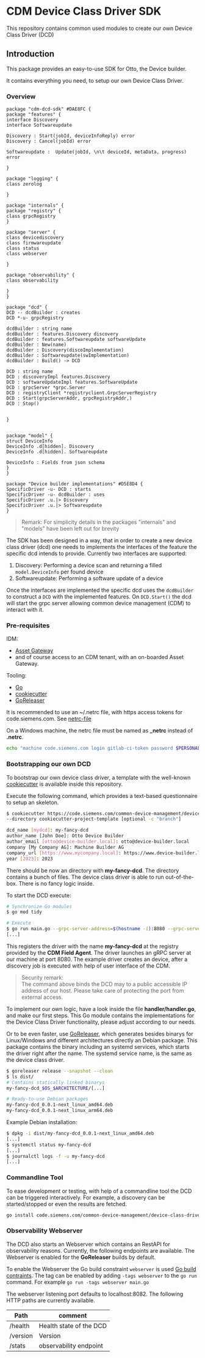# CDM Device Class Driver SDK

This repository contains common used modules to create our own
Device Class Driver (DCD)

## Introduction

This package provides an easy-to-use SDK for Otto, the Device builder.

It contains everything you need, to setup our own Device Class Driver.

### Overview

```plantuml
package "cdm-dcd-sdk" #DAE8FC {
package "features" {
interface Discovery
interface Softwareupdate

Discovery : Start(jobId, deviceInfoReply) error
Discovery : Cancel(jobId) error

Softwareupdate :  Update(jobId, \n\t deviceId, metaData, progress) error

}

package "logging" {
class zerolog

}

package "internals" {
package "registry" {
class grpcRegistry
}

package "server" {
class devicediscovery
class firmwareupdate
class status
class webserver

}

package "observability" {
class observability

}
}

package "dcd" {
DCD -- dcdBuilder : creates
DCD *-u- grpcRegistry

dcdBuilder : string name
dcdBuilder : features.Discovery discovery
dcdBuilder : features.Softwareupdate softwareUpdate
dcdBuilder : New(name)
dcdBuilder : Discovery(discoImplementation)
dcdBuilder : Softwareupdate(swImplementation)
dcdBuilder : Build() -> DCD

DCD : string name
DCD : discoveryImpl features.Discovery
DCD : softwareUpdateImpl features.SoftwareUpdate
DCD : grpcServer *grpc.Server
DCD : registryClient *registryclient.GrpcServerRegistry
DCD : Start(grpcServerAddr, grpcRegistryAddr,)
DCD : Stop()


}


package "model" {
struct DeviceInfo
DeviceInfo .d[hidden]. Discovery
DeviceInfo .d[hidden]. Softwareupdate

DeviceInfo : Fields from json schema
}
}

package "Device builder implementations" #D5E8D4 {
SpecificDriver -u- DCD : starts
SpecificDriver -u- dcdBuilder : uses
SpecificDriver .u.|> Discovery
SpecificDriver .u.|> Softwareupdate
}
```

> Remark:
> For simplicity details in the packages "internals" and "models" have been left out for brevity

The SDK has been designed in a way, that in order to create a new device class driver (dcd) one needs to implements
the interfaces of the feature the specific dcd intends to provide. Currently two interfaces are supported:

1. Discovery: Performing a device scan and returning a filled `model.DeviceInfo` per found device
2. Softwareupdate: Performing a software update of a device

Once the interfaces are implemented the specific dcd uses the `dcdBuilder` to construct a `DCD` with the implemented features.
On `DCD.Start()` the dcd will start the grpc server allowing common device management (CDM) to interact with it.

### Pre-requisites

IDM:

- [Asset Gateway](https://code.siemens.com/common-device-management/gateway/cdm-agent)
- and of course access to an CDM tenant, with an on-boarded Asset Gateway.

Tooling:

- [Go](https://go.dev/)
- [cookiecutter](https://github.com/cookiecutter/cookiecutter)
- [GoReleaser](https://goreleaser.com/)

It is recommended to use an ~/.netrc file, with https access tokens for code.siemens.com.
See [netrc-file](https://www.gnu.org/software/inetutils/manual/html_node/The-_002enetrc-file.html#:~:text=The%20.netrc%20file%20contains%20login%20and%20initialization%20information,be%20set%20using%20the%20environment%20variable%20NETRC%20.)

On a Windows machine, the netrc file must be named as **\_netrc** instead of **.netrc**.

```bash
echo "machine code.siemens.com login gitlab-ci-token password $PERSONAL_ACCCESS_TOKEN" >> ~/.netrc
```

### Bootstrapping our own DCD

To bootstrap our own device class driver, a template with the well-known
[cookiecutter](https://github.com/cookiecutter/cookiecutter/) is available inside this repository.

Execute the following command, which provides a text-based questionnaire to setup an skeleton.

```bash
$ cookiecutter https://code.siemens.com/common-device-management/device-class-drivers/cdm-dcd-sdk.git
--directory cookiecutter-project-template [optional -c "branch"]

dcd_name [mydcd]: my-fancy-dcd
author_name [John Doe]: Otto Device Builder
author_email [otto@device-builder.local]: otto@device-builder.local
company [My Company AG]: Machine Builder AG
company_url [https://www.mycompany.local]: https://www.device-builder.local
year [2023]: 2023
```

There should be now an directory with **my-fancy-dcd**. The directory contains a bunch
of files. The device class driver is able to run out-of-the-box.
There is no fancy logic inside.

To start the DCD execute:

```bash
# Synchronize Go modules
$ go mod tidy

# Execute
$ go run main.go --grpc-server-address=$(hostname -i):8080 --grpc-server-endpoint-address --grpc-registry-address=localhost:50051
[...]
```

This registers the driver with the name **my-fancy-dcd** at the registry provided by the **CDM Field Agent**. The driver
launches an gRPC server at our machine at port 8080. The example driver creates an device,
after a discovery job is executed with help of user interface of the CDM.

> Security remark:\
> The command above binds the DCD may to a public accessible IP address of our host. Please
> take care of protecting the port from external access.

To implement our own logic, have a look inside the file **handler/handler.go**, and make our first steps.
This Go module contains the implementations for the Device Class Driver functionality, please adjust according to our needs.

Or to be even faster, use [GoReleaser](https://goreleaser.com/), which generates besides binarys for Linux/Windows and
different architectures directly an Debian package. This package contains the binary including an systemd services,
which starts the driver right after the name. The systemd service name, is the same as the device class driver.

```bash
$ goreleaser release --snapshot --clean
$ ls dist/
# Contains statically linked binarys
my-fancy-dcd_$OS_$ARCHITECTURE/[...]

# Ready-to-use Debian packages
my-fancy-dcd_0.0.1-next_linux_amd64.deb
my-fancy-dcd_0.0.1-next_linux_arm64.deb
```

Example Debian installation:

```bash
$ dpkg -i dist/my-fancy-dcd_0.0.1-next_linux_amd64.deb
[...]
$ systemctl status my-fancy-dcd
[...]
$ journalctl logs -f -u my-fancy-dcd
[...]
```

### Commandline Tool

To ease development or testing, with help of a commandline tool the DCD can be triggered interactively. For
example, a discovery can be started/stopped or even the results are fetched.

```bash
go install code.siemens.com/common-device-management/device-class-drivers/cdm-dcd-sdk/cmd/dcd-ctl@main
```

### Observability Webserver

The DCD also starts an Webserver which contains an RestAPI for observability reasons.
Currently, the following endpoints are available. The Webserver is enabled
for the **GoReleaser** builds by default.

To enable the Webserver the Go build
constraint `webserver` is used [Go build contraints](https://pkg.go.dev/cmd/go#hdr-Build_constraints). The
tag can be enabled by adding `-tags webserver` to the `go run` command. For example `go run -tags webserver main.go`

The webserver listening port defaults to localhost:8082. The following
HTTP paths are currently available.

| Path     | comment                 |
| -------- | ----------------------- |
| /health  | Health state of the DCD |
| /version | Version                 |
| /stats   | observability endpoint  |
